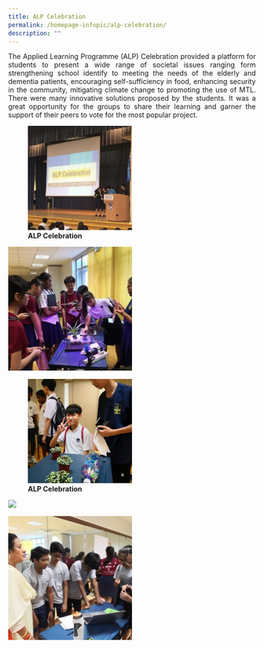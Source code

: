 ```yaml
---
title: ALP Celebration
permalink: /homepage-infopic/alp-celebration/
description: ""
---
```

<p style="text-align: justify;"> The Applied Learning Programme (ALP) Celebration provided a platform for students to present a wide range of societal issues ranging form strengthening school identify to meeting the needs of the elderly and dementia patients, encouraging self-sufficiency in food, enhancing security in the community, mitigating climate change to promoting the use of MTL. There were many innovative solutions proposed by the students. It was a great opportunity for the groups to share their learning and garner the support of their peers to vote for the most popular project.</p>

<figure>
	<a href="/images/ALP%20Celebration/007-Ee-Leng-Elaine-Seah-250x250.jpg" target = "_blank"> <img src="/images/ALP%20Celebration/007-Ee-Leng-Elaine-Seah-250x250.jpg"
     style="width:50%"></a>
<figcaption>
	<strong> ALP Celebration </strong>
	</figcaption>
</figure>

<a href="/images/ALP%20Celebration/039-Ee-Leng-Elaine-Seah-250x250.jpg" target = "_blank"> <img src="/images/ALP%20Celebration/039-Ee-Leng-Elaine-Seah-250x250.jpg"
     style="width:50%"></a>


<figure>
	<a href="/images/ALP%20Celebration/040-Ee-Leng-Elaine-Seah-250x250.jpg" target = "_blank"> <img src="/images/ALP%20Celebration/040-Ee-Leng-Elaine-Seah-250x250.jpg"
     style="width:50%"></a>
<figcaption>
	<strong> ALP Celebration </strong>
	</figcaption>
</figure>


<a href="/images/ALP%20Celebration/041-Ee-Leng-Elaine-Seah-250x250.jpg" target = "_blank"> <img src="/images/ALP%20Celebration/041-Ee-Leng-Elaine-Seah-250x250.jpg"
     style="width:50%"></a>



<a href="/images/ALP%20Celebration/042-Ee-Leng-Elaine-Seah-250x250.jpg" target = "_blank"> <img src="/images/ALP%20Celebration/042-Ee-Leng-Elaine-Seah-250x250.jpg"
     style="width:50%"></a>
